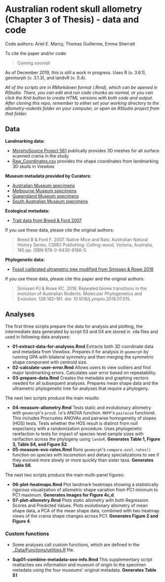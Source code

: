 # Australian rodent skull allometry (Chapter 3 of Thesis) - data and code
Code authors: Ariel E. Marcy, Thomas Guillerme, Emma Sherratt

To cite the paper and/or code:
> Coming soonish

As of December 2019, this is still a work in progress. Uses R (v. 3.6.1), geomorph (v. 3.1.3), and landvR (v. 0.4).

*All of the scripts are in RMarkdown format (.Rmd), which can be opened in RStudio. There, you can edit and run code chunks as normal, or you can click the Knit button to create HTML versions with both code and output. After cloning this repo, remember to either set your working directory to the allometry-rodents folder on your computer, or open an RStudio project from that folder.*

## Data
**Landmarking data:**
* [MorphoSource Project 561](https://www.morphosource.org/MyProjects/Dashboard/dashboard/select_project_id/561) publically provides 3D meshes for all surface scanned crania in the study
* [Raw_Coordinates.csv](Data/Raw/Raw_Coord_Data.csv) provides the shape coordinates from landmarking 3D skulls in Viewbox 

**Museum metadata provided by Curators:**
* [Australian Museum specimens](/Data/Raw/AM_muridae_skulls.csv)
* [Melbourne Museum specimens](/Data/Raw/MV_muridae_skulls.csv)
* [Queensland Museum specimens](/Data/Raw/QM_muridae_skulls.csv)
* [South Australian Museum specimens](/Data/Raw/SAM_muridae_skulls.csv)

**Ecological metadata:**
* [Trait data from Breed & Ford 2007](/Data/Processed/in_ex_traits.csv)

If you use these data, please cite the original authors:
> Breed B & Ford F. 2007. Native Mice and Rats. Australian Natural History Series, CSIRO Publishing: Colling-wood, Victoria, Australia, 185 pp. ISBN 978-0-6430-9166-5.

**Phylogenetic data:**
* [Fossil calibrated ultrametric tree modified from Smissen & Rowe 2018](/Data/Processed/Marcy-BEAST01.con.tre)

If you use these data, please cite this paper and the original authors:
> Smissen PJ & Rowe KC. 2018. Repeated biome transitions in the evolution of Australian Rodents. Molecular Phylogenetics and Evolution. 128:182–191. doi: 10.1016/j.ympev.2018.07.015.
    
## Analyses
The first three scripts prepare the data for analysis and plotting, the intermediate data generated by script 03 and 04 are stored in .rda files and used in following data analyses:

* **01-extract-data-for-analyses.Rmd** Extracts both 3D coordinate data and metadata from Viewbox. Prepares it for analysis in `geomorph` by running GPA with bilateral symmetry and then merging the symmetric shape component with centroid size.
* **02-calculate-user-error.Rmd** Allows users to view outliers and find major landmarking errors. Calculates user error based on repeatability.
* **03-prepare-data.Rmd** Creates the metadata and graphing vectors needed for all subsequent analyses. Prepares mean shape data and the ultrametric phylogenetic tree for analyses that require a phylogeny. 

The next two scripts produce the main results:

* **04-measure-allometry.Rmd** Tests static and evolutionary allometry with `geomorph`'s `procD.lm`'s ANOVA function. `RRPP`'s `pairwise` functiond. This includes Procrustes ANOVAs and pairwise homogeneity of slopes (HOS) tests. Tests whether the HOS result is distinct from null expectancy with a randomization procedure. Uses phylogenetic rarefaction to tests for impact of species-level sample sizes with rarifaction across the phylogeny using `landvR`.  **Generates Table 1, Figure 3, Table S4, and Figure S2**.
* **05-measure-evo-rates.Rmd** Runs `geomorph`'s `compare.evol.rates()` function on species with locomotion and dietary specializations to see if they evolved more slowly or more quickly than sister taxa. **Generates Table S6**.

The next two scripts produce the main multi-panel figures: 

* **06-plot-heatmaps.Rmd** Plot landmark heatmaps showing a statistically rigorous visualization of allometric shape variation from PC1 mininum to PC1 maximum. **Generates images for Figure 4c,d**.
* **07-plot-allometry.Rmd** Plots static allometry with both Regression Scores and Predicted Values. Plots evolutionary allometry of mean shape data, a PCA of the mean shape data, combined with two heatmap views of the crania shape changes across PC1. **Generates Figure 2 and Figure 4**.

### Custom functions 
* Some analyses call custom functions, which are defined in the [..Data/Functions/utilities.R](/Data/Functions/utilities.R) file.

* **Sup01-combine-metadata-sex-info.Rmd** This supplementary script reattaches sex information and museum of origin to the specimen metadata using the four museums' original metadata. **Generates Table S1**
